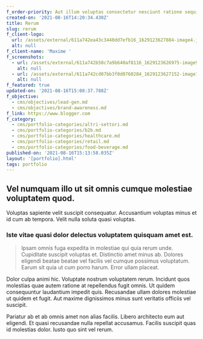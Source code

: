 ```yaml
---
f_order-priority: Aut illum voluptas consectetur nesciunt ratione sequi voluptas qui. Ut dolores
created-on: '2021-08-16T14:20:34.430Z'
title: Rerum
slug: rerum
f_client-logo:
  url: /assets/external/611a742ea43c3440dd7efb16_1629123627884-image4.jpg
  alt: null
f_client-name: 'Maxime '
f_screenshots:
  - url: /assets/external/611a742b50c7a9b640af8116_1629123626975-image9.jpg
    alt: null
  - url: /assets/external/611a742cd07bb3f0d0760284_1629123627152-image18.jpg
    alt: null
f_featured: true
updated-on: '2021-08-16T15:08:37.788Z'
f_objective:
  - cms/objectives/lead-gen.md
  - cms/objectives/brand-awareness.md
f_link: https://www.blogger.com
f_category:
  - cms/portfolio-categories/altri-settori.md
  - cms/portfolio-categories/b2b.md
  - cms/portfolio-categories/healthcare.md
  - cms/portfolio-categories/retail.md
  - cms/portfolio-categories/food-beverage.md
published-on: '2021-08-16T15:13:58.035Z'
layout: '[portfolio].html'
tags: portfolio
---
```


Vel numquam illo ut sit omnis cumque molestiae voluptatem quod.
---------------------------------------------------------------

Voluptas sapiente velit suscipit consequatur. Accusantium voluptas minus et id cum ab tempora. Velit nulla soluta quasi voluptas.

### Iste vitae quasi dolor delectus voluptatem quisquam amet est.

> Ipsam omnis fuga expedita in molestiae qui quia rerum unde. Cupiditate suscipit voluptas et. Distinctio amet minus ab. Dolores eligendi beatae beatae vel facilis vel cumque possimus voluptatum. Earum sit quia ut cum porro harum. Error ullam placeat.

Dolor culpa animi hic. Voluptate nostrum voluptatem rerum. Incidunt quos molestias quae autem ratione at repellendus fugit omnis. Ut quidem consequuntur laudantium impedit quis. Recusandae ullam dolores molestiae ut quidem et fugit. Aut maxime dignissimos minus sunt veritatis officiis vel suscipit.

Pariatur ab et ab omnis amet non alias facilis. Libero architecto eum aut eligendi. Et quasi recusandae nulla repellat accusamus. Facilis suscipit quas id molestias dolor. Iusto quo sint vel rerum.
